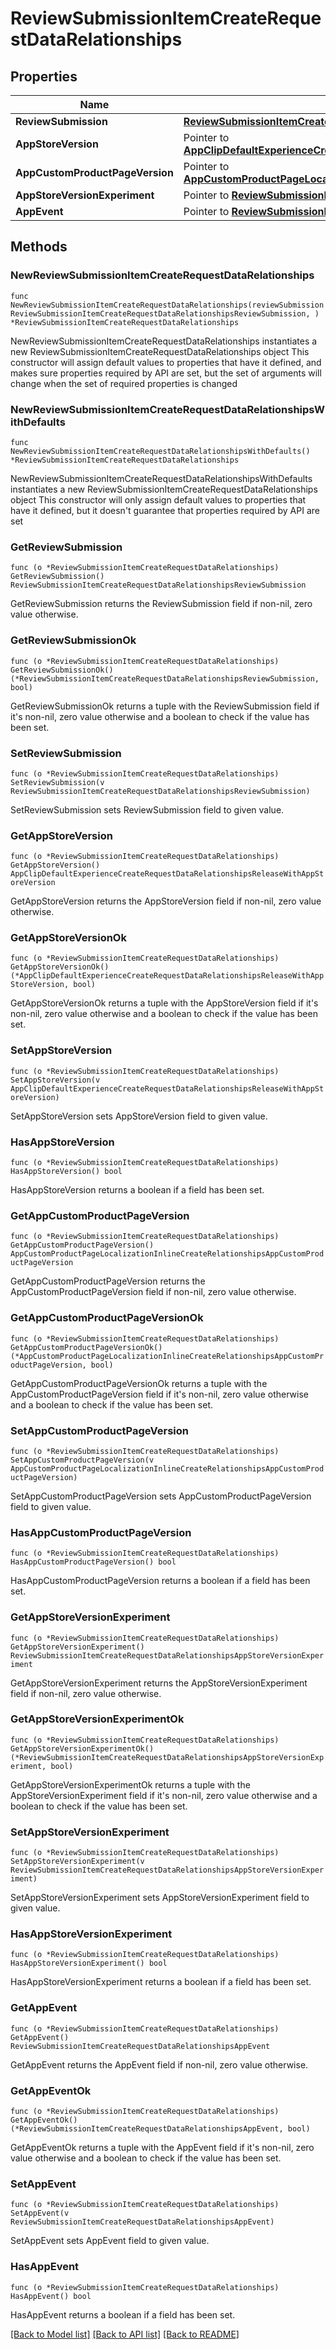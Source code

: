 # ReviewSubmissionItemCreateRequestDataRelationships

## Properties

Name | Type | Description | Notes
------------ | ------------- | ------------- | -------------
**ReviewSubmission** | [**ReviewSubmissionItemCreateRequestDataRelationshipsReviewSubmission**](ReviewSubmissionItemCreateRequestDataRelationshipsReviewSubmission.md) |  | 
**AppStoreVersion** | Pointer to [**AppClipDefaultExperienceCreateRequestDataRelationshipsReleaseWithAppStoreVersion**](AppClipDefaultExperienceCreateRequestDataRelationshipsReleaseWithAppStoreVersion.md) |  | [optional] 
**AppCustomProductPageVersion** | Pointer to [**AppCustomProductPageLocalizationInlineCreateRelationshipsAppCustomProductPageVersion**](AppCustomProductPageLocalizationInlineCreateRelationshipsAppCustomProductPageVersion.md) |  | [optional] 
**AppStoreVersionExperiment** | Pointer to [**ReviewSubmissionItemCreateRequestDataRelationshipsAppStoreVersionExperiment**](ReviewSubmissionItemCreateRequestDataRelationshipsAppStoreVersionExperiment.md) |  | [optional] 
**AppEvent** | Pointer to [**ReviewSubmissionItemCreateRequestDataRelationshipsAppEvent**](ReviewSubmissionItemCreateRequestDataRelationshipsAppEvent.md) |  | [optional] 

## Methods

### NewReviewSubmissionItemCreateRequestDataRelationships

`func NewReviewSubmissionItemCreateRequestDataRelationships(reviewSubmission ReviewSubmissionItemCreateRequestDataRelationshipsReviewSubmission, ) *ReviewSubmissionItemCreateRequestDataRelationships`

NewReviewSubmissionItemCreateRequestDataRelationships instantiates a new ReviewSubmissionItemCreateRequestDataRelationships object
This constructor will assign default values to properties that have it defined,
and makes sure properties required by API are set, but the set of arguments
will change when the set of required properties is changed

### NewReviewSubmissionItemCreateRequestDataRelationshipsWithDefaults

`func NewReviewSubmissionItemCreateRequestDataRelationshipsWithDefaults() *ReviewSubmissionItemCreateRequestDataRelationships`

NewReviewSubmissionItemCreateRequestDataRelationshipsWithDefaults instantiates a new ReviewSubmissionItemCreateRequestDataRelationships object
This constructor will only assign default values to properties that have it defined,
but it doesn't guarantee that properties required by API are set

### GetReviewSubmission

`func (o *ReviewSubmissionItemCreateRequestDataRelationships) GetReviewSubmission() ReviewSubmissionItemCreateRequestDataRelationshipsReviewSubmission`

GetReviewSubmission returns the ReviewSubmission field if non-nil, zero value otherwise.

### GetReviewSubmissionOk

`func (o *ReviewSubmissionItemCreateRequestDataRelationships) GetReviewSubmissionOk() (*ReviewSubmissionItemCreateRequestDataRelationshipsReviewSubmission, bool)`

GetReviewSubmissionOk returns a tuple with the ReviewSubmission field if it's non-nil, zero value otherwise
and a boolean to check if the value has been set.

### SetReviewSubmission

`func (o *ReviewSubmissionItemCreateRequestDataRelationships) SetReviewSubmission(v ReviewSubmissionItemCreateRequestDataRelationshipsReviewSubmission)`

SetReviewSubmission sets ReviewSubmission field to given value.


### GetAppStoreVersion

`func (o *ReviewSubmissionItemCreateRequestDataRelationships) GetAppStoreVersion() AppClipDefaultExperienceCreateRequestDataRelationshipsReleaseWithAppStoreVersion`

GetAppStoreVersion returns the AppStoreVersion field if non-nil, zero value otherwise.

### GetAppStoreVersionOk

`func (o *ReviewSubmissionItemCreateRequestDataRelationships) GetAppStoreVersionOk() (*AppClipDefaultExperienceCreateRequestDataRelationshipsReleaseWithAppStoreVersion, bool)`

GetAppStoreVersionOk returns a tuple with the AppStoreVersion field if it's non-nil, zero value otherwise
and a boolean to check if the value has been set.

### SetAppStoreVersion

`func (o *ReviewSubmissionItemCreateRequestDataRelationships) SetAppStoreVersion(v AppClipDefaultExperienceCreateRequestDataRelationshipsReleaseWithAppStoreVersion)`

SetAppStoreVersion sets AppStoreVersion field to given value.

### HasAppStoreVersion

`func (o *ReviewSubmissionItemCreateRequestDataRelationships) HasAppStoreVersion() bool`

HasAppStoreVersion returns a boolean if a field has been set.

### GetAppCustomProductPageVersion

`func (o *ReviewSubmissionItemCreateRequestDataRelationships) GetAppCustomProductPageVersion() AppCustomProductPageLocalizationInlineCreateRelationshipsAppCustomProductPageVersion`

GetAppCustomProductPageVersion returns the AppCustomProductPageVersion field if non-nil, zero value otherwise.

### GetAppCustomProductPageVersionOk

`func (o *ReviewSubmissionItemCreateRequestDataRelationships) GetAppCustomProductPageVersionOk() (*AppCustomProductPageLocalizationInlineCreateRelationshipsAppCustomProductPageVersion, bool)`

GetAppCustomProductPageVersionOk returns a tuple with the AppCustomProductPageVersion field if it's non-nil, zero value otherwise
and a boolean to check if the value has been set.

### SetAppCustomProductPageVersion

`func (o *ReviewSubmissionItemCreateRequestDataRelationships) SetAppCustomProductPageVersion(v AppCustomProductPageLocalizationInlineCreateRelationshipsAppCustomProductPageVersion)`

SetAppCustomProductPageVersion sets AppCustomProductPageVersion field to given value.

### HasAppCustomProductPageVersion

`func (o *ReviewSubmissionItemCreateRequestDataRelationships) HasAppCustomProductPageVersion() bool`

HasAppCustomProductPageVersion returns a boolean if a field has been set.

### GetAppStoreVersionExperiment

`func (o *ReviewSubmissionItemCreateRequestDataRelationships) GetAppStoreVersionExperiment() ReviewSubmissionItemCreateRequestDataRelationshipsAppStoreVersionExperiment`

GetAppStoreVersionExperiment returns the AppStoreVersionExperiment field if non-nil, zero value otherwise.

### GetAppStoreVersionExperimentOk

`func (o *ReviewSubmissionItemCreateRequestDataRelationships) GetAppStoreVersionExperimentOk() (*ReviewSubmissionItemCreateRequestDataRelationshipsAppStoreVersionExperiment, bool)`

GetAppStoreVersionExperimentOk returns a tuple with the AppStoreVersionExperiment field if it's non-nil, zero value otherwise
and a boolean to check if the value has been set.

### SetAppStoreVersionExperiment

`func (o *ReviewSubmissionItemCreateRequestDataRelationships) SetAppStoreVersionExperiment(v ReviewSubmissionItemCreateRequestDataRelationshipsAppStoreVersionExperiment)`

SetAppStoreVersionExperiment sets AppStoreVersionExperiment field to given value.

### HasAppStoreVersionExperiment

`func (o *ReviewSubmissionItemCreateRequestDataRelationships) HasAppStoreVersionExperiment() bool`

HasAppStoreVersionExperiment returns a boolean if a field has been set.

### GetAppEvent

`func (o *ReviewSubmissionItemCreateRequestDataRelationships) GetAppEvent() ReviewSubmissionItemCreateRequestDataRelationshipsAppEvent`

GetAppEvent returns the AppEvent field if non-nil, zero value otherwise.

### GetAppEventOk

`func (o *ReviewSubmissionItemCreateRequestDataRelationships) GetAppEventOk() (*ReviewSubmissionItemCreateRequestDataRelationshipsAppEvent, bool)`

GetAppEventOk returns a tuple with the AppEvent field if it's non-nil, zero value otherwise
and a boolean to check if the value has been set.

### SetAppEvent

`func (o *ReviewSubmissionItemCreateRequestDataRelationships) SetAppEvent(v ReviewSubmissionItemCreateRequestDataRelationshipsAppEvent)`

SetAppEvent sets AppEvent field to given value.

### HasAppEvent

`func (o *ReviewSubmissionItemCreateRequestDataRelationships) HasAppEvent() bool`

HasAppEvent returns a boolean if a field has been set.


[[Back to Model list]](../README.md#documentation-for-models) [[Back to API list]](../README.md#documentation-for-api-endpoints) [[Back to README]](../README.md)


